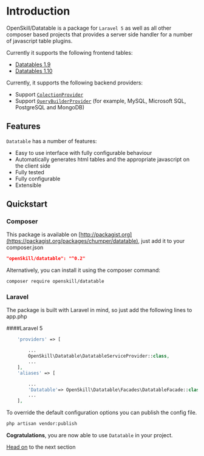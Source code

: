 # Introduction

OpenSkill/Datatable is a package for `Laravel 5` as well as all other composer based projects that provides a server side handler for a number of javascript table plugins.

Currently it supports the following frontend tables:

- [Datatables 1.9](http://legacy.datatables.net/)
- [Datatables 1.10](http://www.datatables.net/)

Currently, it supports the following backend providers:

- Support [`ColectionProvider`](basic-usage.md)
- Support [`QueryBuilderProvider`](database-usage.md) (for example, MySQL, Microsoft SQL, PostgreSQL and MongoDB)

## Features

`Datatable` has a number of features:

- Easy to use interface with fully configurable behaviour
- Automatically generates html tables and the appropriate javascript on the client side
- Fully tested
- Fully configurable
- Extensible

## Quickstart

### Composer
This package is available on [http://packagist.org](https://packagist.org/packages/chumper/datatable), just add it to your composer.json

```json
"openSkill/datatable": "^0.2"
```

Alternatively, you can install it using the composer command:
```bash
composer require openskill/datatable
```

### Laravel 

The package is built with Laravel in mind, so just add the following lines to app.php

####Laravel 5
```php
    'providers' => [

        ...
        OpenSkill\Datatable\DatatableServiceProvider::class,
        ...
    ],
    'aliases' => [

    	...
        'Datatable'=> OpenSkill\Datatable\Facades\DatatableFacade::class,
    	...
    ],
```

To override the default configuration options you can publish the config file.
```bash
php artisan vendor:publish
```

**Cogratulations**, you are now able to use `Datatable` in your project.

[Head on](basic-usage.md) to the next section 


